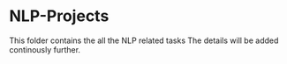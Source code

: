 # NLP-Projects
This folder contains the all the NLP related tasks
The details will be added continously further.
